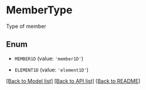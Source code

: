 # MemberType

Type of member

## Enum

* `MEMBER1D` (value: `'member1D'`)

* `ELEMENT1D` (value: `'element1D'`)

[[Back to Model list]](../README.md#documentation-for-models) [[Back to API list]](../README.md#documentation-for-api-endpoints) [[Back to README]](../README.md)


